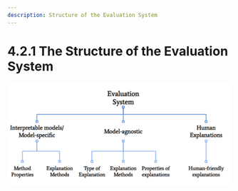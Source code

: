 ```yaml
---
description: Structure of the Evaluation System
---
```


# 4.2.1 The Structure of the Evaluation System

![Sructure of the Evaluation System](../../.gitbook/assets/image%20%285%29.png)



